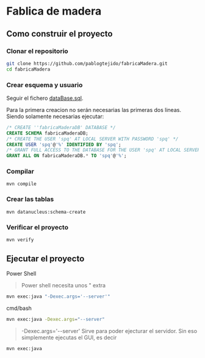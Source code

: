 # Fablica de madera

## Como construir el proyecto

### Clonar el repositorio

```bash
git clone https://github.com/pablogtejido/fabricaMadera.git
cd fabricaMadera
```

### Crear esquema y usuario

Seguir el fichero [dataBase.sql](https://github.com/pablogtejido/fabricaMadera/blob/master/src/main/resources/dataBase.sql).

Para la primera creacion no serán necesarias las primeras dos lineas. Siendo solamente necesarias ejecutar:

```SQL
/* CREATE ''fabricaMaderaDB' DATABASE */
CREATE SCHEMA fabricaMaderaDB;
/* CREATE THE USER 'spq' AT LOCAL SERVER WITH PASSWORD 'spq' */
CREATE USER 'spq'@'%' IDENTIFIED BY 'spq';
/* GRANT FULL ACCESS TO THE DATABASE FOR THE USER 'spq' AT LOCAL SERVER*/
GRANT ALL ON fabricaMaderaDB.* TO 'spq'@'%';
```

### Compilar

```
mvn compile
```

### Crear las tablas

```
mvn datanucleus:schema-create
```

### Verificar el proyecto

```bash
mvn verify
```

## Ejecutar el proyecto

Power Shell

> Power shell necesita unos " extra

```PowerShell
mvn exec:java "-Dexec.args='--server'"
```

cmd/bash

```bash
mvn exec:java -Dexec.args="--server"
```

> -Dexec.args='--server' Sirve para poder ejecturar el servidor.
> Sin eso simplemente ejecutas el GUI, es decir

```bash
mvn exec:java
```
